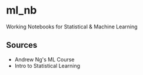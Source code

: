 # ml_nb
Working Notebooks for Statistical & Machine Learning

## Sources
- Andrew Ng's ML Course
- Intro to Statistical Learning
